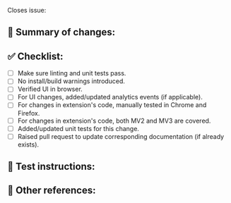 <!-- 🙌 Thanks for contributing to Requestly. Adding details below will help us to merge your PR faster. -->

Closes issue: <!-- Link to Github issue -->

## 📜 Summary of changes:

<!-- Summarize your changes -->

## ✅ Checklist:

- [ ] Make sure linting and unit tests pass.
- [ ] No install/build warnings introduced.
- [ ] Verified UI in browser.
- [ ] For UI changes, added/updated analytics events (if applicable).
- [ ] For changes in extension's code, manually tested in Chrome and Firefox.
- [ ] For changes in extension's code, both MV2 and MV3 are covered.
- [ ] Added/updated unit tests for this change.
- [ ] Raised pull request to update corresponding documentation (if already exists).

## 🧪 Test instructions:

<!-- Add instructions to test these changes -->

## 🔗 Other references:

<!-- If this PR fixes more issues, list here. -->
<!-- If this PR is related to other PRs, list here. -->
<!-- List other important links here. -->
